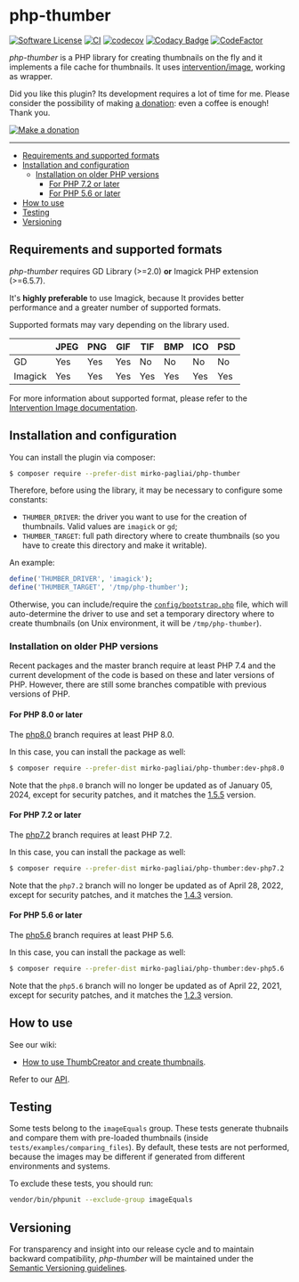 # php-thumber

[![Software License](https://img.shields.io/badge/license-MIT-brightgreen.svg?style=flat-square)](LICENSE.txt)
[![CI](https://github.com/mirko-pagliai/php-thumber/actions/workflows/ci.yml/badge.svg)](https://github.com/mirko-pagliai/php-thumber/actions/workflows/ci.yml)
[![codecov](https://codecov.io/gh/mirko-pagliai/php-thumber/branch/master/graph/badge.svg)](https://codecov.io/gh/mirko-pagliai/php-thumber)
[![Codacy Badge](https://api.codacy.com/project/badge/Grade/afadd01c29e141d28b22549c030bb7f5)](https://www.codacy.com/app/mirko.pagliai/php-thumber?utm_source=github.com&amp;utm_medium=referral&amp;utm_content=mirko-pagliai/php-thumber&amp;utm_campaign=Badge_Grade)
[![CodeFactor](https://www.codefactor.io/repository/github/mirko-pagliai/php-thumber/badge)](https://www.codefactor.io/repository/github/mirko-pagliai/php-thumber)

*php-thumber* is a PHP library for creating thumbnails on the fly and it implements a file cache for thumbnails.
It uses [intervention/image](https://github.com/Intervention/image), working as wrapper.

Did you like this plugin? Its development requires a lot of time for me.
Please consider the possibility of making [a donation](//paypal.me/mirkopagliai): even a coffee is enough! Thank you.

[![Make a donation](https://www.paypalobjects.com/webstatic/mktg/logo-center/logo_paypal_carte.jpg)](//paypal.me/mirkopagliai)

***
  * [Requirements and supported formats](#requirements-and-supported-formats)
  * [Installation and configuration](#installation-and-configuration)
    + [Installation on older PHP versions](#installation-on-older-php-versions)
      - [For PHP 7.2 or later](#for-php-72-or-later)
      - [For PHP 5.6 or later](#for-php-56-or-later)
  * [How to use](#how-to-use)
  * [Testing](#testing)
  * [Versioning](#versioning)

## Requirements and supported formats
*php-thumber* requires GD Library (>=2.0) **or** Imagick PHP extension
(>=6.5.7).

It's **highly preferable** to use Imagick, because It provides better
performance and a greater number of supported formats.

Supported formats may vary depending on the library used.

|         | JPEG | PNG | GIF | TIF | BMP | ICO | PSD |
|---------|------|-----|-----|-----|-----|-----|-----|
| GD      | Yes  | Yes | Yes | No  | No  | No  | No  |
| Imagick | Yes  | Yes | Yes | Yes | Yes | Yes | Yes |

For more information about supported format, please refer to the
[Intervention Image documentation](http://image.intervention.io/getting_started/formats).

## Installation and configuration
You can install the plugin via composer:
```bash
$ composer require --prefer-dist mirko-pagliai/php-thumber
```

Therefore, before using the library, it may be necessary to configure some constants:

*   `THUMBER_DRIVER`: the driver you want to use for the creation of thumbnails. Valid values are `imagick` or `gd`;
*   `THUMBER_TARGET`: full path directory where to create thumbnails (so you have to create this directory and make it writable).

An example:
```php
define('THUMBER_DRIVER', 'imagick');
define('THUMBER_TARGET', '/tmp/php-thumber');
```

Otherwise, you can include/require the [`config/bootstrap.php`](https://github.com/mirko-pagliai/php-thumber/blob/master/config/bootstrap.php) file, which will auto-determine the driver to use and set a temporary directory where to create thumbnails (on Unix environment, it will be `/tmp/php-thumber`).

### Installation on older PHP versions
Recent packages and the master branch require at least PHP 7.4 and the current
development of the code is based on these and later versions of PHP.
However, there are still some branches compatible with previous versions of PHP.

#### For PHP 8.0 or later
The [php8.0](//github.com/mirko-pagliai/php-thumber/tree/php8.0) branch
requires at least PHP 8.0.

In this case, you can install the package as well:
```bash
$ composer require --prefer-dist mirko-pagliai/php-thumber:dev-php8.0
```

Note that the `php8.0` branch will no longer be updated as of January 05, 2024,
except for security patches, and it matches the
[1.5.5](https://github.com/mirko-pagliai/php-thumber/releases/tag/1.5.5) version.

#### For PHP 7.2 or later
The [php7.2](//github.com/mirko-pagliai/php-thumber/tree/php7.2) branch
requires at least PHP 7.2.

In this case, you can install the package as well:
```bash
$ composer require --prefer-dist mirko-pagliai/php-thumber:dev-php7.2
```

Note that the `php7.2` branch will no longer be updated as of April 28, 2022,
except for security patches, and it matches the
[1.4.3](https://github.com/mirko-pagliai/php-thumber/releases/tag/1.4.3) version.

#### For PHP 5.6 or later
The [php5.6](//github.com/mirko-pagliai/php-thumber/tree/php5.6) branch
requires at least PHP 5.6.

In this case, you can install the package as well:
```bash
$ composer require --prefer-dist mirko-pagliai/php-thumber:dev-php5.6
```

Note that the `php5.6` branch will no longer be updated as of April 22, 2021,
except for security patches, and it matches the
[1.2.3](https://github.com/mirko-pagliai/php-thumber/releases/tag/1.2.3) version.

## How to use
See our wiki:
*   [How to use ThumbCreator and create thumbnails](https://github.com/mirko-pagliai/php-thumber/wiki/How-to-use-ThumbCreator-and-create-thumbnails).

Refer to our [API](//mirko-pagliai.github.io/php-thumber).

## Testing
Some tests belong to the `imageEquals` group. These tests generate thubnails and compare them with pre-loaded thumbnails (inside `tests/examples/comparing_files`).
By default, these tests are not performed, because the images may be different if generated from different environments and systems.

To exclude these tests, you should run:
```bash
vendor/bin/phpunit --exclude-group imageEquals
```

## Versioning
For transparency and insight into our release cycle and to maintain backward
compatibility, *php-thumber* will be maintained under the
[Semantic Versioning guidelines](http://semver.org).
